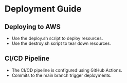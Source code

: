 # Deployment Guide

## Deploying to AWS

- Use the deploy.sh script to deploy resources.
- Use the destroy.sh script to tear down resources.

## CI/CD Pipeline

- The CI/CD pipeline is configured using GitHub Actions.
- Commits to the main branch trigger deployments.